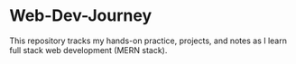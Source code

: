 # Web-Dev-Journey
This repository tracks my hands-on practice, projects, and notes as I learn full stack web development (MERN stack).  
